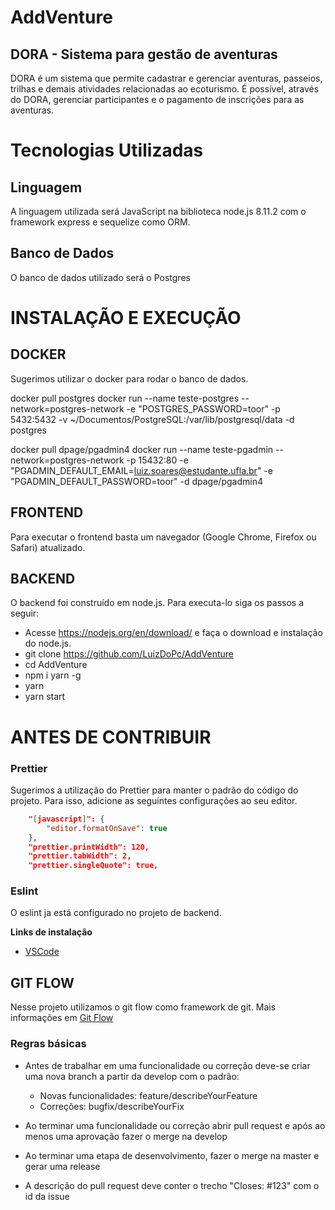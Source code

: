 # AddVenture

## DORA - Sistema para gestão de aventuras

DORA é um sistema que permite cadastrar e gerenciar aventuras, passeios, trilhas e demais atividades relacionadas ao ecoturismo.
É possível, através do DORA, gerenciar participantes e o pagamento de inscrições para as aventuras.

# Tecnologias Utilizadas

## Linguagem

A linguagem utilizada será JavaScript na biblioteca node.js 8.11.2 com o framework express e sequelize como ORM.

## Banco de Dados

O banco de dados utilizado será o Postgres

# INSTALAÇÃO E EXECUÇÃO

## DOCKER

Sugerimos utilizar o docker para rodar o banco de dados.

docker pull postgres
docker run --name teste-postgres --network=postgres-network -e "POSTGRES_PASSWORD=toor" -p 5432:5432 -v ~/Documentos/PostgreSQL:/var/lib/postgresql/data -d postgres

docker pull dpage/pgadmin4
docker run --name teste-pgadmin --network=postgres-network -p 15432:80 -e "PGADMIN_DEFAULT_EMAIL=luiz.soares@estudante.ufla.br" -e "PGADMIN_DEFAULT_PASSWORD=toor" -d dpage/pgadmin4

## FRONTEND

Para executar o frontend basta um navegador (Google Chrome, Firefox ou Safari) atualizado.

## BACKEND

O backend foi construído em node.js. Para executa-lo siga os passos a seguir:

- Acesse https://nodejs.org/en/download/ e faça o download e instalação do node.js.
- git clone https://github.com/LuizDoPc/AddVenture
- cd AddVenture
- npm i yarn -g
- yarn
- yarn start

# ANTES DE CONTRIBUIR

### Prettier

Sugerimos a utilização do Prettier para manter o padrão do código do projeto. Para isso, adicione as seguintes configurações ao seu editor.

```json
    "[javascript]": {
        "editor.formatOnSave": true
    },
    "prettier.printWidth": 120,
    "prettier.tabWidth": 2,
    "prettier.singleQuote": true,
```

### Eslint

O eslint ja está configurado no projeto de backend.

**Links de instalação**

- [VSCode](https://github.com/prettier/prettier-vscode)

## GIT FLOW

Nesse projeto utilizamos o git flow como framework de git. Mais informações em [Git Flow](https://medium.com/trainingcenter/utilizando-o-fluxo-git-flow-e63d5e0d5e04)

### Regras básicas

- Antes de trabalhar em uma funcionalidade ou correção deve-se criar uma nova branch a partir da develop com o padrão:

  - Novas funcionalidades: feature/describeYourFeature
  - Correções: bugfix/describeYourFix

- Ao terminar uma funcionalidade ou correção abrir pull request e após ao menos uma aprovação fazer o merge na develop

- Ao terminar uma etapa de desenvolvimento, fazer o merge na master e gerar uma release

- A descrição do pull request deve conter o trecho "Closes: #123" com o id da issue
